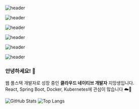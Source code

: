 ![header](https://capsule-render.vercel.app/api?type=wave&color=000000&text=흐%20스%20프%20깃%20허%20브&stroke=39FF14&strokeWidth=3&textColor=FFFFFF&animation=scaleIn)

![header](https://capsule-render.vercel.app/api?type=wave&color=0a0a0a&text=흐%20스%20프%20깃%20)

![header](https://capsule-render.vercel.app/api?type=wave&color=1a1a1a&text=흐%20스%20프%20깃%20허%20브&stroke=FF4500&strokeWidth=3&textColor=FFD700&animation=twinkling&fontSize=75)

![header](https://capsule-render.vercel.app/api?type=rect&color=000000&text=흐%20스%20프%20깃%20허%20브&stroke=39FF14&strokeWidth=3&textColor=FFFFFF&rotate=15&animation=fadeIn&fontSize=75)

![header](https://capsule-render.vercel.app/api?type=wave&color=0:000000,100:434343&text=흐%20스%20프%20깃%20허%20브&stroke=20B2AA&strokeWidth=2&textColor=F8F8FF&animation=scaleIn&fontSize=78)

![header](https://capsule-render.vercel.app/api?type=wave&color=000000&text=흐%20스%20프%20깃%20허%20브&stroke=FF00FF&strokeWidth=4&textColor=FFFFFF&animation=blinking&fontSize=80)


### 안녕하세요! 👋

웹 풀스택 개발자로 성장 중인 **클라우드 네이티브 개발자** 지망생입니다.  
React, Spring Boot, Docker, Kubernetes에 관심이 많습니다 ☁️🚀

<!--
**hsp64/hsp64** is a ✨ _special_ ✨ repository because its `README.md` (this file) appears on your GitHub profile.

Here are some ideas to get you started:

- 🔭 I’m currently working on ...
- 🌱 I’m currently learning ...
- 👯 I’m looking to collaborate on ...
- 🤔 I’m looking for help with ...
- 💬 Ask me about ...
- 📫 How to reach me: ...
- 😄 Pronouns: ...
- ⚡ Fun fact: ...
-->


![GitHub Stats](https://github-readme-stats.vercel.app/api?username=hsp64&show_icons=true&theme=radical)
![Top Langs](https://github-readme-stats.vercel.app/api/top-langs/?username=hsp64&layout=compact)

